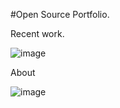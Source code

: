 #Open Source Portfolio. 

Recent work.

![image](https://github.com/Abdullah165/Portfolio/assets/63372032/8e7c32d2-d105-47a1-a3fb-8206f056e576)

About 

![image](https://github.com/Abdullah165/Portfolio/assets/63372032/4493077e-82db-491c-b7dc-04951ec9fd5b)
